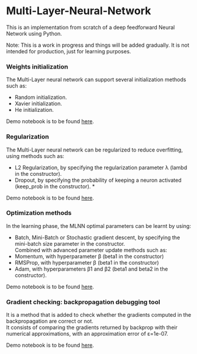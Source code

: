 # Multi-Layer-Neural-Network
This is an implementation from scratch of a deep feedforward Neural Network using Python. 

Note: This is a work in progress and things will be added gradually. It is not intended for production, just for learning purposes.

### Weights initialization ###
The Multi-Layer neural network can support several initialization methods such as:
  - Random initialization.
  - Xavier initialization.
  - He initialization.

Demo notebook is to be found [here](https://github.com/qarchli/Multi-Layer-Neural-Network/blob/master/Initialization%20DEMO.ipynb).

### Regularization ###
The Multi-Layer neural network can be regularized to reduce overfitting, using methods such as:
  - L2 Regularization, by specifying the regularization parameter λ (lambd in the constructor).
  - Dropout, by specifying the probability of keeping a neuron activated (keep_prob in the constructor). *

Demo notebook is to be found [here](https://github.com/qarchli/Multi-Layer-Neural-Network/blob/master/Regularization%20DEMO.ipynb).

### Optimization methods ###
In the learning phase, the MLNN optimal parameters can be learnt by using:
  - Batch, Mini-Batch or Stochastic gradient descent, by specifying the mini-batch size parameter in the constructor.<br>
  Combined with advanced parameter update methods such as:
  - Momentum, with hyperparameter β (beta1 in the constructor)
  - RMSProp, with hyperparameter β (beta1 in the constructor)
  - Adam, with hyperparameters β1 and β2 (beta1 and beta2 in the constructor).

Demo notebook is to be found [here](https://github.com/qarchli/Multi-Layer-Neural-Network/blob/master/Optimization%20methods%20DEMO.ipynb).
 
 ### Gradient checking: backpropagation debugging tool ###
It is a method that is added to check whether the gradients computed in the backpropagation are correct or not. <br>
It consists of comparing the gradients returned by backprop with their numerical approximations, with an approximation error of ε=1e-07.

Demo notebook is to be found [here](https://github.com/qarchli/Multi-Layer-Neural-Network/blob/master/Gradient%20Checking%20DEMO.ipynb).

